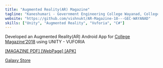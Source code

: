 ```yaml
---
title: "Augmented Reality(AR) Magazine"
tagline: "Kaneshumari - Government Engineering College Wayanad, College Magazine 2018 AR App"
website: "https://github.com/vishnukt/AR-Magazine-18---GEC-WAYANAD"
skills: ["Unity", "Augmented Reality", "Vuforia", "C#"]
---
```


Developed an Augmented Reality(AR) Android App for [College Magazine’2018](https://kaneshumari.blogspot.com/) using UNITY - VUFORIA

[[MAGAZINE PDF] ](https://drive.google.com/file/d/1oLtyAh1L9OzPl1kd-0Jh4w7oreiW37NI/view)
[[WebPage] ](https://kaneshumariar.blogspot.com/)
[[APK] ](https://drive.google.com/file/d/12SgiHc0izbWP8NDv5yWli6NPmsIDGtKF/view)

[Galaxy Store](https://galaxystore.samsung.com/detail/com.kt.GECW_MAGAZINE18_AR)

